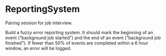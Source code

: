 # ReportingSystem

Pairing session for job interview.

Build a fuzzy error reporting system. It should mark the beginning of an event (“background job started”) and the end of an event (“background job finished”). If fewer than 50% of events are completed within a 6 hour window, an error will be logged.
